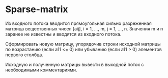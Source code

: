 # Sparse-matrix
Из входного потока вводится прямоугольная сильно разреженная матрица вещественных чисел [aij], i = 1, …, m, j = 1, …, n.  Значения m и n заранее не известны и вводятся из входного потока.

Сформировать новую матрицу, упорядочив строки исходной матрицы по возрастанию (если a11 <= 0) или убыванию (если a11 > 0) элементов первого столбца.

Исходную и полученную матрицы вывести в выходной поток с необходимыми комментариями.
